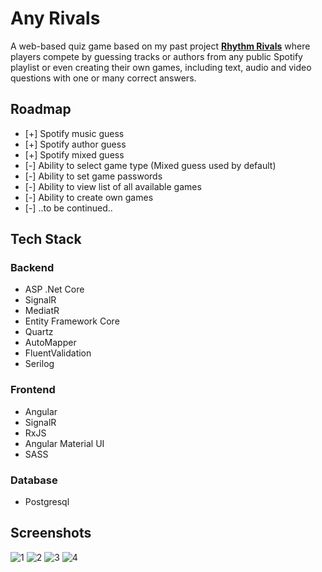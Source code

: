 # Any Rivals

A web-based quiz game based on my past project [**Rhythm Rivals**](https://github.com/Zoranais/RhythmRivals) where players compete by guessing tracks or authors from any public Spotify playlist or even creating their own games, including text, audio and video questions with one or many correct answers.

## Roadmap

- [+] Spotify music guess
- [+] Spotify author guess
- [+] Spotify mixed guess
- [-] Ability to select game type (Mixed guess used by default)
- [-] Ability to set game passwords
- [-] Ability to view list of all available games
- [-] Ability to create own games
- [-] ..to be continued..

## Tech Stack

### Backend

- ASP .Net Core
- SignalR
- MediatR
- Entity Framework Core
- Quartz
- AutoMapper
- FluentValidation
- Serilog

### Frontend

- Angular
- SignalR
- RxJS
- Angular Material UI
- SASS

### Database

- Postgresql

## Screenshots

![1](https://i.imgur.com/y6O06bB.png)
![2](https://i.imgur.com/Hj3ZqnQ.png)
![3](https://i.imgur.com/Nl4mKgl.png)
![4](https://i.imgur.com/0uxHzGe.png)
